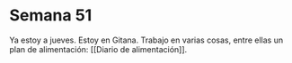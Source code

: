# Semana 51
Ya estoy a jueves. Estoy en Gitana. Trabajo en varias cosas, entre ellas un plan de alimentación: [[Diario de alimentación]].
